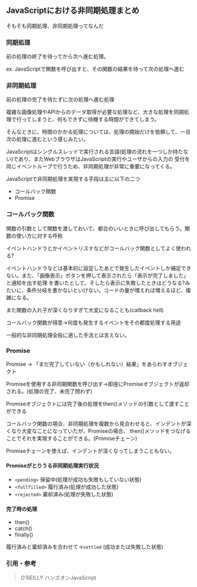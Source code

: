 ## JavaScriptにおける非同期処理まとめ

そもそも同期処理、非同期処理ってなんだ

### 同期処理

前の処理の終了を待ってから次へ進む処理。

ex. JavaScriptで関数を呼び出すと、その関数の結果を待って次の処理へ進む

### 非同期処理

前の処理の完了を待たずに次の処理へ進む処理

複雑な画像処理やAPIからのデータ取得が必要な処理など、大きな処理を同期処理で行ってしまうと、何もできずに待機する時間ができてしまう。

そんなときに、時間のかかる処理については、処理の開始だけを依頼して、一旦次の処理に進むという感じみたい。

JavaScriptはシングルスレッドで実行される言語(処理の流れを一つしか持たない)であり、またWebブラウザはJavaScriptの実行やユーザからの入力の
受付を同じイベントループで行うため、非同期処理が非常に重要になってくる。

JavaScriptで非同期処理を実現する手段は主に以下の二つ

- コールバック関数
- Promise

### コールバック関数

関数の引数として関数を渡しておいて、都合のいいときに呼び出してもらう。関数の使い方に対する呼称

イベントハンドラとかイベントリスナなどがコールバック関数としてよく使われる?

イベントハンドラなどは基本的に設定したあとで発生したイベントしか補足できない。また、「画像表示」ボタンを押して表示されたら「表示が完了しました」と通知を出す処理
を書いたとして、そしたら表示に失敗したときはどうなる?みたいに、条件分岐を書かないといけない。コードの量が増えれば増えるほど、複雑になる。

また関数の入れ子が深くなりすぎて大変になることも(callback hell)

コールバック関数が得意→何度も発生するイベントをその都度処理する用途

一般的な非同期処理全般に適した手法とは言えない。

### Promise

Promise → 「まだ完了していない（かもしれない）結果」をあらわすオブジェクト

Promiseを使用する非同期関数を呼び出す→即座にPromiseオブジェクトが返却される。(処理の完了、未完了問わず)

Promiseオブジェクトには完了後の処理をthen()メソッドの引数として渡すことができる

コールバック関数の場合、非同期処理を複数から見合わせると、インデントが深くなり大変なことになっていたが、Promiseの場合、
then()メソッドをつなげることでそれを実現することができる。(Promiseチェーン)

Promiseチェーンを使えば、インデントが深くなってしまうこともない。

#### Promiseがとりうる非同期処理実行状況

- `<pending>` 保留中(処理が成功も失敗もしていない状態)
- `<fullfilled>` 履行済み(処理が成功した状態)
- `<rejected>` 棄却済み(処理が失敗した状態)

#### 完了時の処理

- then()
- catch()
- finally()



履行済みと棄却済みを合わせて→`settled` (成功または失敗した状態)






### 引用・参考
> O'REILLY ハンズオンJavaScript
